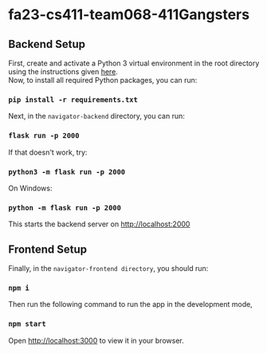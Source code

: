 # fa23-cs411-team068-411Gangsters

## Backend Setup

First, create and activate a Python 3 virtual environment in the root directory using the instructions given <a href="https://docs.python.org/3/library/venv.html">here</a>.<br>
Now, to install all required Python packages, you can run:

### `pip install -r requirements.txt`

Next, in the `navigator-backend` directory, you can run:

### `flask run -p 2000`

If that doesn't work, try:

### `python3 -m flask run -p 2000`

On Windows:

### `python -m flask run -p 2000`

This starts the backend server on [http://localhost:2000](http://localhost:2000) 

## Frontend Setup

Finally, in the `navigator-frontend directory`, you should run:

### `npm i`

Then run the following command to run the app in the development mode,

### `npm start`

Open [http://localhost:3000](http://localhost:3000) to view it in your browser.



